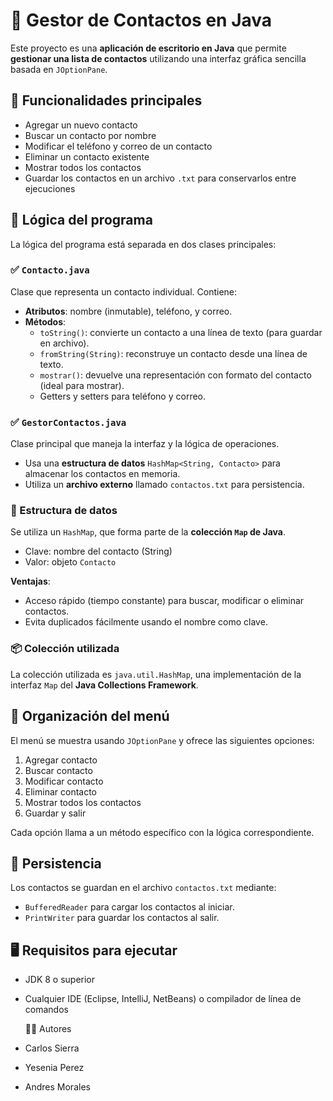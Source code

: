 # 📇 Gestor de Contactos en Java

Este proyecto es una **aplicación de escritorio en Java** que permite **gestionar una lista de contactos** utilizando una interfaz gráfica sencilla basada en `JOptionPane`.

## 🚀 Funcionalidades principales

- Agregar un nuevo contacto
- Buscar un contacto por nombre
- Modificar el teléfono y correo de un contacto
- Eliminar un contacto existente
- Mostrar todos los contactos
- Guardar los contactos en un archivo `.txt` para conservarlos entre ejecuciones

## 🧠 Lógica del programa

La lógica del programa está separada en dos clases principales:

### ✅ `Contacto.java`

Clase que representa un contacto individual. Contiene:

- **Atributos**: nombre (inmutable), teléfono, y correo.
- **Métodos**:
  - `toString()`: convierte un contacto a una línea de texto (para guardar en archivo).
  - `fromString(String)`: reconstruye un contacto desde una línea de texto.
  - `mostrar()`: devuelve una representación con formato del contacto (ideal para mostrar).
  - Getters y setters para teléfono y correo.

### ✅ `GestorContactos.java`

Clase principal que maneja la interfaz y la lógica de operaciones.

- Usa una **estructura de datos** `HashMap<String, Contacto>` para almacenar los contactos en memoria.
- Utiliza un **archivo externo** llamado `contactos.txt` para persistencia.

### 🧺 Estructura de datos

Se utiliza un `HashMap`, que forma parte de la **colección `Map` de Java**.

- Clave: nombre del contacto (String)
- Valor: objeto `Contacto`

**Ventajas**:
- Acceso rápido (tiempo constante) para buscar, modificar o eliminar contactos.
- Evita duplicados fácilmente usando el nombre como clave.

### 📦 Colección utilizada

La colección utilizada es `java.util.HashMap`, una implementación de la interfaz `Map` del **Java Collections Framework**.

## 🧩 Organización del menú

El menú se muestra usando `JOptionPane` y ofrece las siguientes opciones:

1. Agregar contacto
2. Buscar contacto
3. Modificar contacto
4. Eliminar contacto
5. Mostrar todos los contactos
6. Guardar y salir

Cada opción llama a un método específico con la lógica correspondiente.

## 💾 Persistencia

Los contactos se guardan en el archivo `contactos.txt` mediante:

- `BufferedReader` para cargar los contactos al iniciar.
- `PrintWriter` para guardar los contactos al salir.

## 🖥️ Requisitos para ejecutar

- JDK 8 o superior
- Cualquier IDE (Eclipse, IntelliJ, NetBeans) o compilador de línea de comandos


  👨‍💻 Autores
- Carlos Sierra
- Yesenia Perez
- Andres Morales


